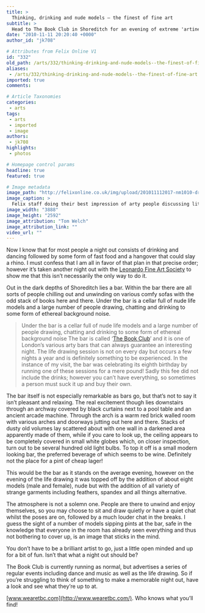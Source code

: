 ```yaml
---
title: >
  Thinking, drinking and nude models – the finest of fine art
subtitle: >
  Head to The Book Club in Shoreditch for an evening of extreme 'artiness'
date: "2010-11-11 20:20:40 +0000"
author_id: "jk708"

# Attributes from Felix Online V1
id: "332"
old_path: /arts/332/thinking-drinking-and-nude-models--the-finest-of-fine-art
aliases:
 - /arts/332/thinking-drinking-and-nude-models--the-finest-of-fine-art
imported: true
comments:

# Article Taxonomies
categories:
 - arts
tags:
 - arts
 - imported
 - image
authors:
 - jk708
highlights:
 - photos

# Homepage control params
headline: true
featured: true

# Image metadata
image_path: "http://felixonline.co.uk/img/upload/201011112017-nm1010-drinking.jpg"
image_caption: >
  Felix staff doing their best impression of arty people discussing literachacha...
image_width: "3888"
image_height: "2592"
image_attribution: "Tom Welch"
image_attribution_link: ""
video_url: ""
---
```


Now I know that for most people a night out consists of drinking and dancing followed by some form of fast food and a hangover that could slay a rhino. I must confess that I am all in favor of that plan in that precise order; however it’s taken another night out with the [Leonardo Fine Art Society](http://www.union.ic.ac.uk/arts/leonardo/) to show me that this isn’t necessarily the only way to do it.

Out in the dark depths of Shoreditch lies a bar. Within the bar there are all sorts of people chilling out and unwinding on various comfy sofas with the odd stack of books here and there. Under the bar is a cellar full of nude life models and a large number of people drawing, chatting and drinking to some form of ethereal background noise.
> Under the bar is a cellar full of nude life models and a large number of people drawing, chatting and drinking to some form of ethereal background noise
The bar is called ‘[The Book Club](http://www.wearetbc.com/)’ and it is one of London’s various arty bars that can always guarantee an interesting night. The life drawing session is not on every day but occurs a few nights a year and is definitely something to be experienced. In the instance of my visit, the bar was celebrating its eighth birthday by running one of these sessions for a mere pound! Sadly this fee did not include the drinks; however you can’t have everything, so sometimes a person must suck it up and buy their own.

The bar itself is not especially remarkable as bars go, but that’s not to say it isn’t pleasant and relaxing. The real excitement though lies downstairs through an archway covered by black curtains next to a pool table and an ancient arcade machine. Through the arch is a warm red brick walled room with various arches and doorways jutting out here and there. Stacks of dusty old volumes lay scattered about with one wall in a darkened area apparently made of them, while if you care to look up, the ceiling appears to be completely covered in small white globes which, on closer inspection, turn out to be several hundred old light bulbs. To top it off is a small modern looking bar, the preferred beverage of which seems to be wine. Definitely not the place for a pint of cheap lager!

This would be the bar as it stands on the average evening, however on the evening of the life drawing it was topped off by the addition of about eight models (male and female), nude but with the addition of all variety of strange garments including feathers, spandex and all things alternative.

The atmosphere is not a solemn one. People are there to unwind and enjoy themselves, so you may choose to sit and draw quietly or have a quiet chat whilst the poses are on, followed by a much louder chat in the breaks. I guess the sight of a number of models sipping pints at the bar, safe in the knowledge that everyone in the room has already seen everything and thus not bothering to cover up, is an image that sticks in the mind.

You don’t have to be a brilliant artist to go, just a little open minded and up for a bit of fun. Isn’t that what a night out should be?

The Book Club is currently running as normal, but advertises a series of regular events including dance and music as well as the life drawing. So if you’re struggling to think of something to make a memorable night out, have a look and see what they’re up to at.

[www.wearetbc.com](http://www.wearetbc.com/). Who knows what you’ll find!
